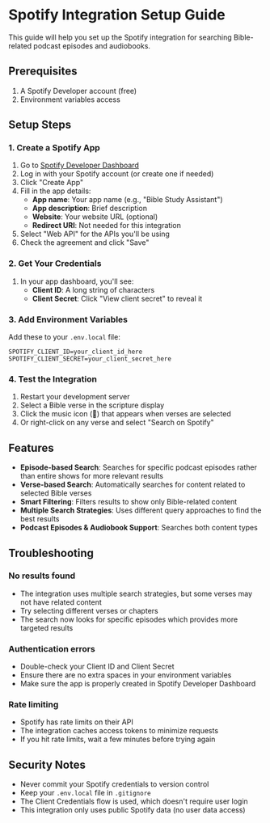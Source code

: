 # Spotify Integration Setup Guide

This guide will help you set up the Spotify integration for searching Bible-related podcast episodes and audiobooks.

## Prerequisites

1. A Spotify Developer account (free)
2. Environment variables access

## Setup Steps

### 1. Create a Spotify App

1. Go to [Spotify Developer Dashboard](https://developer.spotify.com/dashboard)
2. Log in with your Spotify account (or create one if needed)
3. Click "Create App"
4. Fill in the app details:
   - **App name**: Your app name (e.g., "Bible Study Assistant")
   - **App description**: Brief description
   - **Website**: Your website URL (optional)
   - **Redirect URI**: Not needed for this integration
5. Select "Web API" for the APIs you'll be using
6. Check the agreement and click "Save"

### 2. Get Your Credentials

1. In your app dashboard, you'll see:
   - **Client ID**: A long string of characters
   - **Client Secret**: Click "View client secret" to reveal it

### 3. Add Environment Variables

Add these to your `.env.local` file:

```env
SPOTIFY_CLIENT_ID=your_client_id_here
SPOTIFY_CLIENT_SECRET=your_client_secret_here
```

### 4. Test the Integration

1. Restart your development server
2. Select a Bible verse in the scripture display
3. Click the music icon (🎵) that appears when verses are selected
4. Or right-click on any verse and select "Search on Spotify"

## Features

- **Episode-based Search**: Searches for specific podcast episodes rather than entire shows for more relevant results
- **Verse-based Search**: Automatically searches for content related to selected Bible verses
- **Smart Filtering**: Filters results to show only Bible-related content
- **Multiple Search Strategies**: Uses different query approaches to find the best results
- **Podcast Episodes & Audiobook Support**: Searches both content types

## Troubleshooting

### No results found
- The integration uses multiple search strategies, but some verses may not have related content
- Try selecting different verses or chapters
- The search now looks for specific episodes which provides more targeted results

### Authentication errors
- Double-check your Client ID and Client Secret
- Ensure there are no extra spaces in your environment variables
- Make sure the app is properly created in Spotify Developer Dashboard

### Rate limiting
- Spotify has rate limits on their API
- The integration caches access tokens to minimize requests
- If you hit rate limits, wait a few minutes before trying again

## Security Notes

- Never commit your Spotify credentials to version control
- Keep your `.env.local` file in `.gitignore`
- The Client Credentials flow is used, which doesn't require user login
- This integration only uses public Spotify data (no user data access) 
